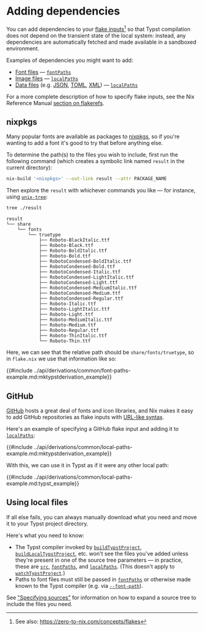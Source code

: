 # Adding dependencies

You can add dependencies to your [flake
inputs][nix-ref-flake--inputs][^zero-to-nix--flakes] so that Typst compilation
does not depend on the transient state of the local system: instead, any
dependencies are automatically fetched and made available in a sandboxed
environment.

Examples of dependencies you might want to add:

- [Font files][typst-text--font] —
  [`fontPaths`](../api/derivations/mk-typst-derivation.md#fontpaths)
- [Image files][typst-image] —
  [`localPaths`](../api/derivations/mk-typst-derivation.md#localpaths)
- [Data files][typst-data] (e.g. [JSON][typst-data-json],
  [TOML][typst-data-toml], [XML][typst-data-xml]) —
  [`localPaths`](../api/derivations/mk-typst-derivation.md#localpaths)

For a more complete description of how to specify flake inputs, see the Nix
Reference Manual [section on flakerefs][nix-ref-flake--references].

[^zero-to-nix--flakes]: See also: <https://zero-to-nix.com/concepts/flakes>

## nixpkgs

Many popular fonts are available as packages to [nixpkgs][nixpkgs], so if you're
wanting to add a font it's good to try that before anything else.

To determine the path(s) to the files you wish to include, first run the
following command (which creates a symbolic link named `result` in the current
directory):

```bash
nix-build '<nixpkgs>' --out-link result --attr PACKAGE_NAME
```

Then explore the `result` with whichever commands you like — for instance, using
[`unix-tree`][unix-tree]:

```bash
tree ./result
```

```text
result
└── share
    └── fonts
        └── truetype
            ├── Roboto-BlackItalic.ttf
            ├── Roboto-Black.ttf
            ├── Roboto-BoldItalic.ttf
            ├── Roboto-Bold.ttf
            ├── RobotoCondensed-BoldItalic.ttf
            ├── RobotoCondensed-Bold.ttf
            ├── RobotoCondensed-Italic.ttf
            ├── RobotoCondensed-LightItalic.ttf
            ├── RobotoCondensed-Light.ttf
            ├── RobotoCondensed-MediumItalic.ttf
            ├── RobotoCondensed-Medium.ttf
            ├── RobotoCondensed-Regular.ttf
            ├── Roboto-Italic.ttf
            ├── Roboto-LightItalic.ttf
            ├── Roboto-Light.ttf
            ├── Roboto-MediumItalic.ttf
            ├── Roboto-Medium.ttf
            ├── Roboto-Regular.ttf
            ├── Roboto-ThinItalic.ttf
            └── Roboto-Thin.ttf
```

Here, we can see that the relative path should be `share/fonts/truetype`, so in
`flake.nix` we use that information like so:

{{#include ../api/derivations/common/font-paths-example.md:mktypstderivation_example}}

## GitHub

[GitHub](https://github.com) hosts a great deal of fonts and icon libraries, and
Nix makes it easy to add GitHub repositories as flake inputs with [URL-like
syntax][nix-ref-flake--url].

Here's an example of specifying a GitHub flake input and adding it to
[`localPaths`](../api/derivations/mk-typst-derivation.md#localpaths):

{{#include ../api/derivations/common/local-paths-example.md:mktypstderivation_example}}

With this, we can use it in Typst as if it were any other local path:

{{#include ../api/derivations/common/local-paths-example.md:typst_example}}

## Using local files

If all else fails, you can always manually download what you need and move it to
your Typst project directory.

Here's what you need to know:

- The Typst compiler invoked by
  [`buildTypstProject`](../api/derivations/build-typst-project.md),
  [`buildLocalTypstProject`](../api/derivations/build-local-typst-project.md),
  etc. won't see the files you've added unless they're present in one of the
  source tree parameters — in practice, these are
  [`src`](../api/derivations/mk-typst-derivation.md#src),
  [`fontPaths`](../api/derivations/mk-typst-derivation.md#fontpaths), and
  [`localPaths`](../api/derivations/mk-typst-derivation.md#localpaths). (This
  doesn't apply to
  [`watchTypstProject`](../api/derivations/watch-typst-project.md).)
- Paths to font files must still be passed in
  [`fontPaths`](../api/derivations/mk-typst-derivation.md#fontpaths) or
  otherwise made known to the Typst compiler (e.g. via
  [`--font-path`][typst-man--font-path]).

See ["Specifying sources"](./specifying-sources.md#expanding-a-source-tree) for
information on how to expand a source tree to include the files you need.

[nix-ref-flake--inputs]: https://nixos.org/manual/nix/stable/command-ref/new-cli/nix3-flake#flake-inputs
[nix-ref-flake--references]: https://nixos.org/manual/nix/stable/command-ref/new-cli/nix3-flake#flake-references
[nix-ref-flake--url]: https://nixos.org/manual/nix/stable/command-ref/new-cli/nix3-flake#url-like-syntax
[nixpkgs]: https://search.nixos.org/packages
[typst-data-json]: https://typst.app/docs/reference/data-loading/json/
[typst-data-toml]: https://typst.app/docs/reference/data-loading/toml/
[typst-data-xml]: https://typst.app/docs/reference/data-loading/xml/
[typst-data]: https://typst.app/docs/reference/data-loading/
[typst-image]: https://typst.app/docs/reference/visualize/image/
[typst-man--font-path]: https://man.archlinux.org/man/typst-compile.1.en#font
[typst-text--font]: https://typst.app/docs/reference/text/text/#parameters-font
[unix-tree]: https://gitlab.com/OldManProgrammer/unix-tree
